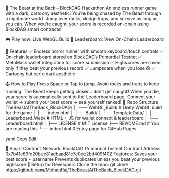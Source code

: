 🐺 The Beast at the Back – BlockDAG Hackathon
An endless runner game with a dark, cartoony aesthetic. You’re being chased by The Beast through a nightmare world. Jump over rocks, dodge traps, and survive as long as you can. When you’re caught, your score is recorded on-chain using BlockDAG smart contracts!

🎮 Play now: Live WebGL Build
📜 Leaderboard: View On-Chain Leaderboard

🌟 Features
✅ Endless horror runner with smooth keyboard/touch controls
✅ On-chain leaderboard stored on BlockDAG’s Primordial Testnet
✅ MetaMask wallet integration for score submission
✅ Highscores are saved only if they beat your previous record
✅ Jumpscare when you lose 😱
✅ Cartoony but eerie dark aesthetic

🕹 How to Play
Press Space or Tap to jump.
Avoid rocks and traps to keep running.
The Beast keeps getting closer… don’t get caught!
When you die, your score is automatically sent to the Leaderboard page.
Connect your wallet → submit your best score → see yourself ranked!
📂 Repo Structure
TheBeastAtTheBack_BlockDAG/ │ ├── WebGL_Build/ # Unity WebGL build for the game │ ├── index.html │ ├── Build/ │ └── TemplateData/ │ ├── Leaderboard_Web/ # HTML + JS for wallet connect & leaderboard │ └── Leaderboard.html │ ├── LICENSE # MIT License ├── README.md # You are reading this └── index.html # Entry page for GitHub Pages

yaml Copy Edit

🔗 Smart Contract
Network: BlockDAG Primordial Testnet
Contract Address: 0x7b41e89fd20bec81adbaad81c7e0ee2bd409f402
Features:
Saves your best score + username
Prevents duplicates unless you beat your previous highscore
🚀 Setup for Developers
Clone the repo:
git clone https://github.com/MidhanRaj/TheBeastAtTheBack_BlockDAG.git

